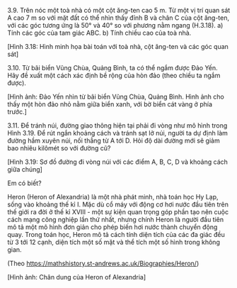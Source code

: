 3.9. Trên nóc một toà nhà có một cột ăng-ten cao 5 m. Từ một vị trí quan sát A cao 7 m so với mặt đất có thể nhìn thấy đỉnh B và chân C của cột ăng-ten, với các góc tương ứng là 50° và 40° so với phương nằm ngang (H.3.18).
a) Tính các góc của tam giác ABC.
b) Tính chiều cao của toà nhà.

[Hình 3.18: Hình minh họa bài toán với toà nhà, cột ăng-ten và các góc quan sát]

3.10. Từ bãi biển Vũng Chùa, Quảng Bình, ta có thể ngắm được Đảo Yến. Hãy đề xuất một cách xác định bề rộng của hòn đảo (theo chiều ta ngắm được).

[Hình ảnh: Đảo Yến nhìn từ bãi biển Vũng Chùa, Quảng Bình. Hình ảnh cho thấy một hòn đảo nhỏ nằm giữa biển xanh, với bờ biển cát vàng ở phía trước.]

3.11. Để tránh núi, đường giao thông hiện tại phải đi vòng như mô hình trong Hình 3.19. Để rút ngắn khoảng cách và tránh sạt lở núi, người ta dự định làm đường hầm xuyên núi, nối thẳng từ A tới D. Hỏi độ dài đường mới sẽ giảm bao nhiêu kilômét so với đường cũ?

[Hình 3.19: Sơ đồ đường đi vòng núi với các điểm A, B, C, D và khoảng cách giữa chúng]

Em có biết?

Heron (Heron of Alexandria) là một nhà phát minh, nhà toán học Hy Lạp, sống vào khoảng thế kỉ I. Mặc dù cổ máy với động cơ hơi nước đầu tiên trên thế giới ra đời ở thế kỉ XVIII - một sự kiện quan trọng góp phần tạo nên cuộc cách mạng công nghiệp lần thứ nhất, nhưng chính Heron là người đầu tiên mô tả một mô hình đơn giản cho phép biến hơi nước thành chuyển động quay. Trong toán học, Heron mô tả cách tính diện tích của các đa giác đều từ 3 tới 12 cạnh, diện tích một số mặt và thể tích một số hình trong không gian.

(Theo https://mathshistory.st-andrews.ac.uk/Biographies/Heron/)

[Hình ảnh: Chân dung của Heron of Alexandria]